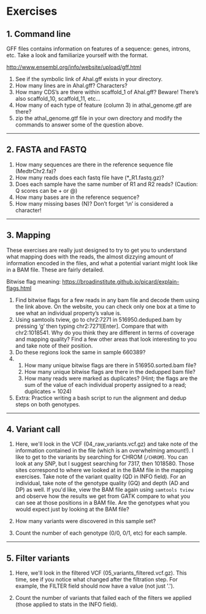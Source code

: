 # Exercises

## 1. Command line

GFF files contains information on features of a sequence: genes, introns, etc. Take a look and familiarize yourself with the format.

<http://www.ensembl.org/info/website/upload/gff.html>

1. See if the symbolic link of Ahal.gff exists in your directory.
2. How many lines are in Ahal.gff? Characters?
3. How many CDS’s are there within scaffold_1 of Ahal.gff? Beware! There’s also scaffold_10, scaffold_11, etc...
4. How many of each type of feature (column 3) in athal_genome.gtf are there?
5. zip the athal_genome.gtf file in your own directory and modify the commands to answer some of the question above.

* * *

## 2. FASTA and FASTQ
1. How many sequences are there in the reference sequence file (MedtrChr2.fa)?
2. How many reads does each fastq file have (\*\_R1.fastq.gz)? 
3. Does each sample have the same number of R1 and R2 reads? (Caution: Q scores can be + or @)
4. How many bases are in the reference sequence?
5. How many missing bases (N)? Don’t forget ‘\\n’ is considered a character!

* * *

## 3. Mapping

These exercises are really just designed to try to get you to understand what mapping does with the reads, the almost dizzying amount of information encoded in the files, and what a potential variant might look like in a BAM file. These are fairly detailed.

Bitwise flag meaning: <https://broadinstitute.github.io/picard/explain-flags.html>

1. Find bitwise flags for a few reads in any bam file and decode them using the link above. On the website, you can check only one box at a time to see what an individual property’s value is.
2. Using samtools tview, go to chr2:7271 in 516950.deduped.bam by pressing ‘g’ then typing chr2:7271[Enter]. Compare that with chr2:1018541. Why do you think they are different in terms of coverage and mapping quality? Find a few other areas that look interesting to you and take note of their position.
3. Do these regions look the same in sample 660389?
4. 
   1. How many unique bitwise flags are there in 516950.sorted.bam file?
   2. How many unique bitwise flags are there in the dedupped bam file?
   3. How many reads were marked as duplicates? (Hint; the flags are the sum of the value of each individual property assigned to a read; duplicates = 1024)
5. Extra: Practice writing a bash script to run the alignment and dedup steps on both genotypes.

* * *

## 4. Variant call

1. Here, we'll look in the VCF (04_raw_variants.vcf.gz) and take note of the information contained in the file (which is an overwhelming amount!). I like to get to the variants by searching for CHROM (`/CHROM`). You can look at any SNP, but I suggest searching for 7317, then 1018580. Those sites correspond to where we looked at in the BAM file in the mapping exercises. Take note of the variant quality (QD in INFO field). For an individual, take note of the genotype quality (GQ) and depth (AD and DP) as well. If you'd like, view the BAM file again using `samtools tview` and observe how the results we get from GATK compare to what you can see at those positions in a BAM file. Are the genotypes what you would expect just by looking at the BAM file?  

2. How many variants were discovered in this sample set?

3. Count the number of each genotype (0/0, 0/1, etc) for each sample.

* * *

## 5. Filter variants

1. Here, we'll look in the filtered VCF (05_variants_filtered.vcf.gz). This time, see if you notice what changed after the filtration step. For example, the FILTER field should now have a value (not just '.').

2. Count the number of variants that failed each of the filters we applied (those applied to stats in the INFO field).

